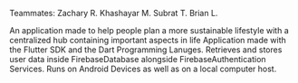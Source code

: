 Teammates:
Zachary R.
Khashayar M.
Subrat T.
Brian L.

An application made to help people plan a more sustainable lifestyle with a centralized hub containing important aspects in life
Application made with the Flutter SDK and the Dart Programming Lanuges. Retrieves and stores user data inside FirebaseDatabase alongside FirebaseAuthentication Services. Runs on Android Devices as well as on a local computer host.

